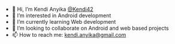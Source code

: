 - 👋 Hi, I’m Kendi Anyika [@Kendi42](https://github.com/Kendi42)
- 👀 I’m interested in Android development
- 🌱 I’m currently learning Web development
- 💞️ I’m looking to collaborate on Android and web based projects
- 📫 How to reach me: kendi.anyika@gmail.com
